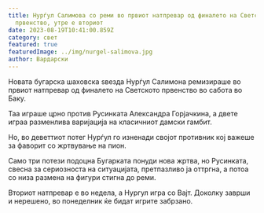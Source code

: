 ```yaml
---
title: Нурѓул Салимова со реми во првиот натпревар од финалето на Светското
  првенство, утре е вториот
date: 2023-08-19T10:41:00.859Z
category: свет
featured: true
featuredImage: ../img/nurgel-salimova.jpg
author: Вардарски
---
```

Новата бугарска шаховска ѕвезда Нурѓул Салимона ремизираше во првиот натпревар од финалето на Светското првенство во сабота во Баку.

Таа играше црно против Русинката Александра Горјачкина, а двете играа разменлива варијација на класичниот дамски гамбит.

Но, во деветтиот потег Нурѓул го изненади својот противник кој важеше за фаворит со жртвување на пион.

Само три потези подоцна Бугарката понуди нова жртва, но Русинката, свесна за сериозноста на ситуацијата, претпазливо ја оттргна, а потоа со низа размена на фигури стигна до реми.

Вториот натпревар е во недела, а Нургул игра со Вајт. Доколку заврши и нерешено, во понеделник ќе бидат игрите забрзано.